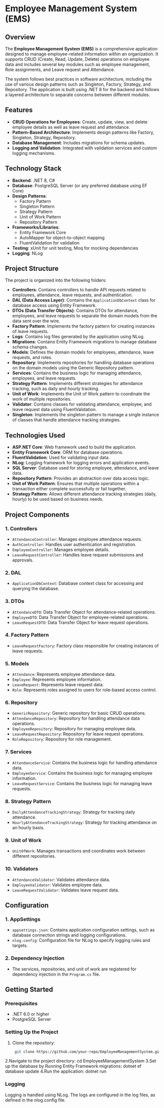 # Employee Management System (EMS)

## Overview

The **Employee Management System (EMS)** is a comprehensive application designed to manage employee-related information within an organization. It supports CRUD (Create, Read, Update, Delete) operations on employee data and includes several key modules such as employee management, Role assignments, and Leave request and Attendance.

The system follows best practices in software architecture, including the use of various design patterns such as Singleton, Factory, Strategy, and Repository. The application is built using .NET 8 for the backend and follows a layered architecture to separate concerns between different modules.

## Features

- **CRUD Operations for Employees**: Create, update, view, and delete employee details as well as leave request and attendance.
- **Pattern-Based Architecture**: Implements design patterns like Factory, Singleton, Strategy, Repository.
- **Database Management**: Includes migrations for schema updates.
- **Logging and Validation**: Integrated with validation services and custom logging mechanisms.

## Technology Stack

- **Backend**: .NET 8, C#
- **Database**: PostgreSQL Server (or any preferred database using EF Core)
- **Design Patterns**:
    - Factory Pattern
    - Singleton Pattern
    - Strategy Pattern
    - Unit of Work Pattern
    - Repository Pattern
- **Frameworks/Libraries**:
    - Entity Framework Core
    - AutoMapper for object-to-object mapping
    - FluentValidation for validation
- **Testing**: xUnit for unit testing, Moq for mocking dependencies
- **Logging**: NLog

## Project Structure
The project is organized into the following folders:

- **Controllers**: Contains controllers to handle API requests related to employees, attendance, leave requests, and authentication.
- **DAL (Data Access Layer)**: Contains the `ApplicationDbContext` class for database access using Entity Framework.
- **DTOs (Data Transfer Objects)**: Contains DTOs for attendance, employees, and leave requests to separate the domain models from the data sent over the wire.
- **Factory Pattern**: Implements the factory pattern for creating instances of leave requests.
- **Logs**: Contains log files generated by the application using NLog.
- **Migrations**: Contains Entity Framework migrations to manage database schema changes.
- **Models**: Defines the domain models for employees, attendance, leave requests, and roles.
- **Repository**: Implements repositories for handling database operations on the domain models using the Generic Repository pattern.
- **Services**: Contains the business logic for managing attendance, employees, and leave requests.
- **Strategy Pattern**: Implements different strategies for attendance tracking, such as daily and hourly tracking.
- **Unit of Work**: Implements the Unit of Work pattern to coordinate the work of multiple repositories.
- **Validator**: Contains classes for validating attendance, employee, and leave request data using FluentValidation.
- **Singleton**: Implements the singleton pattern to manage a single instance of classes that handle attendance tracking strategies.

## Technologies Used

- **ASP.NET Core**: Web framework used to build the application.
- **Entity Framework Core**: ORM for database operations.
- **FluentValidation**: Used for validating input data.
- **NLog**: Logging framework for logging errors and application events.
- **SQL Server**: Database used for storing employee, attendance, and leave data.
- **Repository Pattern**: Provides an abstraction over data access logic.
- **Unit of Work Pattern**: Ensures that multiple operations within a transaction either complete successfully or fail together.
- **Strategy Pattern**: Allows different attendance tracking strategies (daily, hourly) to be used based on business needs.

## Project Components

### 1. **Controllers**
- `AttendanceController`: Manages employee attendance requests.
- `AuthController`: Handles user authentication and registration.
- `EmployeeController`: Manages employee details.
- `LeaveRequestController`: Handles leave request submissions and approvals.

### 2. **DAL**
- `ApplicationDbContext`: Database context class for accessing and querying the database.

### 3. **DTOs**
- `AttendanceDTO`: Data Transfer Object for attendance-related operations.
- `EmployeeDTO`: Data Transfer Object for employee-related operations.
- `LeaveRequestDTO`: Data Transfer Object for leave request operations.

### 4. **Factory Pattern**
- `LeaveRequestFactory`: Factory class responsible for creating instances of leave requests.

### 5. **Models**
- `Attendance`: Represents employee attendance data.
- `Employee`: Represents employee information.
- `LeaveRequest`: Represents leave request data.
- `Role`: Represents roles assigned to users for role-based access control.

### 6. **Repository**
- `GenericRepository`: Generic repository for basic CRUD operations.
- `AttendanceRepository`: Repository for handling attendance data operations.
- `EmployeeRepository`: Repository for managing employee data.
- `LeaveRequestRepository`: Repository for leave request operations.
- `RoleRepository`: Repository for role management.

### 7. **Services**
- `AttendanceService`: Contains the business logic for handling attendance data.
- `EmployeeService`: Contains the business logic for managing employee information.
- `LeaveRequestService`: Contains the business logic for managing leave requests.

### 8. **Strategy Pattern**
- `DailyAttendanceTrackingStrategy`: Strategy for tracking daily attendance.
- `HourlyAttendanceTrackingStrategy`: Strategy for tracking attendance on an hourly basis.

### 9. **Unit of Work**
- `UnitOfWork`: Manages transactions and coordinates work between different repositories.

### 10. **Validators**
- `AttendanceValidator`: Validates attendance data.
- `EmployeeValidator`: Validates employee data.
- `LeaveRequestValidator`: Validates leave request data.

## Configuration

### 1. **AppSettings**
- `appsettings.json`: Contains application configuration settings, such as database connection strings and logging configurations.
- `nlog.config`: Configuration file for NLog to specify logging rules and targets.

### 2. **Dependency Injection**
- The services, repositories, and unit of work are registered for dependency injection in the `Program.cs` file.

## Getting Started

### Prerequisites
- .NET 6.0 or higher
- PostgreSQL Server

### Setting Up the Project
1. Clone the repository:
   ```bash
    git clone https://github.com/your-repo/EmployeeManagementSystem.git
2.Navigate to the project directory:
    cd EmployeeManagementSystem
3.Set up the database by Running Entity Framework migrations:
    dotnet ef database update
4.Run the application:
    dotnet run
### Logging
Logging is handled using NLog. The logs are configured in the log files, as defined in the nlog.config file.


